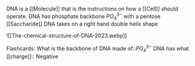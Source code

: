DNA is a [[Molecule]] that is the instructions on how a [[Cell]] should operate.
DNA has phosphate backbone $PO^{3-}_4$ with a pentose [[Saccharide]]
DNA takes on a right hand double helix shape


![[The-chemical-structure-of-DNA-2023.webp]]



Flashcards:
What is the backbone of DNA made of::$PO^{3-}_4$
DNA has what [[charge]]:: Negative
